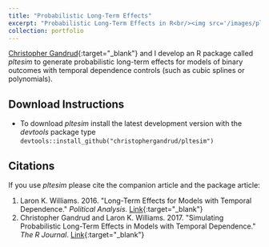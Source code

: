 ```yaml
---
title: "Probabilistic Long-Term Effects"
excerpt: "Probabilistic Long-Term Effects in R<br/><img src='/images/pltesim.jpeg'>"
collection: portfolio
---
```


[Christopher Gandrud](https://christophergandrud.blogspot.com/p/biocontact.html){:target="_blank"} and I develop an R package called *pltesim* to generate probabilistic long-term effects for models of binary outcomes with temporal dependence controls (such as cubic splines or polynomials).

## Download Instructions
* To download *pltesim* install the latest development version with the *devtools* package type `devtools::install_github("christophergandrud/pltesim")`

## Citations
If you use *pltesim* please cite the companion article and the package article:
1. Laron K. Williams. 2016. "Long-Term Effects for Models with Temporal Dependence." *Political Analysis*. [Link](https://doi.org/10.1093/pan/mpw009){:target="_blank"}
2. Christopher Gandrud and Laron K. Williams. 2017. "Simulating Probabilistic Long-Term Effects in Models with Temporal Dependence." *The R Journal*. [Link](https://doi.org/10.32614/RJ-2017-059){:target="_blank"}

